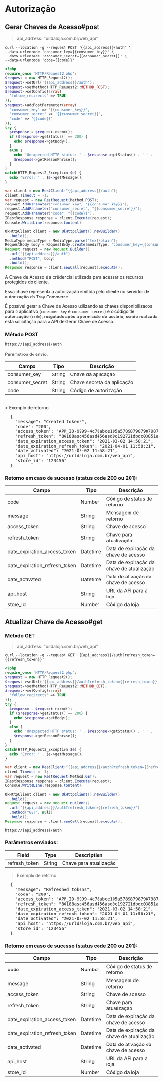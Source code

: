# Autorização

## Gerar Chaves de Acesso#post
> api_address: "urldaloja.com.br/web_api"

```shell
curl --location -g --request POST '{{api_address}}/auth' \
--data-urlencode 'consumer_key={{consumer_key}}' \
--data-urlencode 'consumer_secret={{consumer_secret}}' \
--data-urlencode 'code={{code}}'
```

```php
<?php
require_once 'HTTP/Request2.php';
$request = new HTTP_Request2();
$request->setUrl('{{api_address}}/auth');
$request->setMethod(HTTP_Request2::METHOD_POST);
$request->setConfig(array(
  'follow_redirects' => TRUE
));
$request->addPostParameter(array(
  'consumer_key' => '{{consumer_key}}',
  'consumer_secret' => '{{consumer_secret}}',
  'code' => '{{code}}'
));
try {
  $response = $request->send();
  if ($response->getStatus() == 200) {
    echo $response->getBody();
  }
  else {
    echo 'Unexpected HTTP status: ' . $response->getStatus() . ' ' .
    $response->getReasonPhrase();
  }
}
catch(HTTP_Request2_Exception $e) {
  echo 'Error: ' . $e->getMessage();
}
```

```csharp
var client = new RestClient("{{api_address}}/auth");
client.Timeout = -1;
var request = new RestRequest(Method.POST);
request.AddParameter("consumer_key", "{{consumer_key}}");
request.AddParameter("consumer_secret", "{{consumer_secret}}");
request.AddParameter("code", "{{code}}");
IRestResponse response = client.Execute(request);
Console.WriteLine(response.Content);
```

```java
OkHttpClient client = new OkHttpClient().newBuilder()
  .build();
MediaType mediaType = MediaType.parse("text/plain");
RequestBody body = RequestBody.create(mediaType, "consumer_key={{consumer_key}}&consumer_secret={{consumer_secret}}&code={{code}}");
Request request = new Request.Builder()
  .url("{{api_address}}/auth")
  .method("POST", body)
  .build();
Response response = client.newCall(request).execute();
```

A Chave de Acesso é a crêdencial utilizada para acessar os recursos protegidos do cliente. 

Essa chave representa a autorização emitida pelo cliente no servidor de autorização do Tray Commerce. 

É possível gerar a Chave de Acesso utilizando as chaves disponibilizados para o aplicativo (`consumer key` e `consumer secret`) e o código de autorização (`code`), resgatado após a permissão do usuário, sendo realizada esta solicitação para a API de Gerar Chave de Acesso.

### Método POST

`https://{api_address}/auth`
<br/><br/>
Parâmetros de envio:

Campo | Tipo | Descrição
------|------|-----------
consumer_key | String | Chave da aplicação
consumer_secret | String | Chave secreta da aplicação
code | String | Código de autorização  

<br/>
> Exemplo de retorno:

<pre>
  {
    "message": "Created tokens",
    "code": "200",
    "access_token": "APP_ID-9999-4c78abce105a578987987987987987asdasd4c14ec98eeca880dc9aa76ed118372ae4",
    "refresh_token": "86188asd456asd456asd9c192721dbdc03851a791a9cd6d3568a0dcb6a87080e229",
    "date_expiration_access_token": "2021-03-02 14:58:21",
    "date_expiration_refresh_token": "2021-04-01 11:58:21",
    "date_activated": "2021-03-02 11:58:21",
    "api_host": "https://urldaloja.com.br/web_api",
    "store_id": "123456"
  }
</pre>

### Retorno em caso de sucesso (status code 200 ou 201):  

Campo | Tipo | Descrição
------|------|-----------
code | Number | Código de status de retorno
message | String | Mensagem de retorno
access_token | String | Chave de acesso
refresh_token | String | Chave para atualização
date_expiration_access_token | Datetime | Data de expiração da chave de acesso
date_expiration_refresh_token | Datetime | Data de expiração da chave de atualização
date_activated | Datetime | Data de ativação da chave de acesso
api_host | String | URL da API para a loja
store_id | Number | Código da loja 

## Atualizar Chave de Acesso#get

### Método GET

> api_address: "urldaloja.com.br/web_api"

```shell
curl --location -g --request GET '{{api_address}}/auth?refresh_token={{refresh_token}}'
```

```php
<?php
require_once 'HTTP/Request2.php';
$request = new HTTP_Request2();
$request->setUrl('{{api_address}}/auth?refresh_token={{refresh_token}}');
$request->setMethod(HTTP_Request2::METHOD_GET);
$request->setConfig(array(
  'follow_redirects' => TRUE
));
try {
  $response = $request->send();
  if ($response->getStatus() == 200) {
    echo $response->getBody();
  }
  else {
    echo 'Unexpected HTTP status: ' . $response->getStatus() . ' ' .
    $response->getReasonPhrase();
  }
}
catch(HTTP_Request2_Exception $e) {
  echo 'Error: ' . $e->getMessage();
}
```

```csharp
var client = new RestClient("{{api_address}}/auth?refresh_token={{refresh_token}}");
client.Timeout = -1;
var request = new RestRequest(Method.GET);
IRestResponse response = client.Execute(request);
Console.WriteLine(response.Content);
```

```java
OkHttpClient client = new OkHttpClient().newBuilder()
  .build();
Request request = new Request.Builder()
  .url("{{api_address}}/auth?refresh_token={{refresh_token}}")
  .method("GET", null)
  .build();
Response response = client.newCall(request).execute();
```

`https://{api_address}/auth`
<br/>

### Parâmetros enviados:

Field|Type|Description
-----|----|-----------
refresh_token |	String | Chave para atualização

> Exemplo de retorno:

<pre>
  {
    "message": "Refreshed tokens",
    "code": "200",
    "access_token": "APP_ID-9999-4c78abce105a578987987987987987asdasd4c14ec98eeca880dc9aa76ed118372ae4",
    "refresh_token": "86188asd456asd456asd9c192721dbdc03851a791a9cd6d3568a0dcb6a87080e229",
    "date_expiration_access_token": "2021-03-02 14:58:21",
    "date_expiration_refresh_token": "2021-04-01 11:58:21",
    "date_activated": "2021-03-02 11:58:21",
    "api_host": "https://urldaloja.com.br/web_api",
    "store_id": "123456"
  }
</pre>

### Retorno em caso de sucesso (status code 200 ou 201):

Campo|Tipo|Descrição
-----|----|---------
code	| Number	| Código de status de retorno
message |String |Mensagem de retorno
access_token |String |Chave de acesso
refresh_token |String |Chave para atualização
date_expiration_access_token |Datetime |Data de expiração da chave de acesso
date_expiration_refresh_token |Datetime |Data de expiração da chave de atualização
date_activated |Datetime |Data de ativação da chave de acesso
api_host |String |URL da API para a loja
store_id | Number | Código da loja